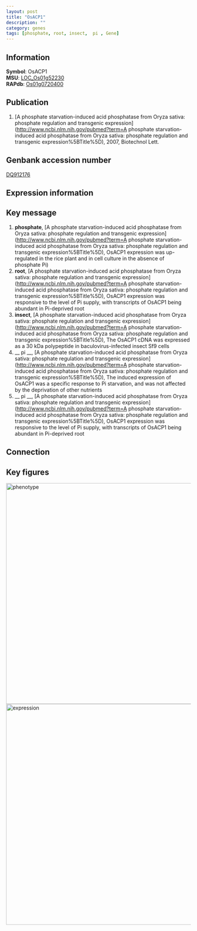 ```yaml
---
layout: post
title: "OsACP1"
description: ""
category: genes
tags: [phosphate, root, insect,  pi , Gene]
---
```


## Information
__Symbol__: OsACP1  
__MSU__: [LOC_Os01g52230](http://rice.plantbiology.msu.edu/cgi-bin/ORF_infopage.cgi?orf=LOC_Os01g52230)  
__RAPdb__: [Os01g0720400](http://rapdb.dna.affrc.go.jp/viewer/gbrowse_details/irgsp1?name=Os01g0720400)  

## Publication
1. [A phosphate starvation-induced acid phosphatase from Oryza sativa: phosphate regulation and transgenic expression](http://www.ncbi.nlm.nih.gov/pubmed?term=A phosphate starvation-induced acid phosphatase from Oryza sativa: phosphate regulation and transgenic expression%5BTitle%5D), 2007, Biotechnol Lett.

## Genbank accession number
[DQ912176](http://www.ncbi.nlm.nih.gov/nuccore/DQ912176)  

## Expression information

## Key message
1. __phosphate__, [A phosphate starvation-induced acid phosphatase from Oryza sativa: phosphate regulation and transgenic expression](http://www.ncbi.nlm.nih.gov/pubmed?term=A phosphate starvation-induced acid phosphatase from Oryza sativa: phosphate regulation and transgenic expression%5BTitle%5D),  OsACP1 expression was up-regulated in the rice plant and in cell culture in the absence of phosphate Pi)  
2. __root__, [A phosphate starvation-induced acid phosphatase from Oryza sativa: phosphate regulation and transgenic expression](http://www.ncbi.nlm.nih.gov/pubmed?term=A phosphate starvation-induced acid phosphatase from Oryza sativa: phosphate regulation and transgenic expression%5BTitle%5D),  OsACP1 expression was responsive to the level of Pi supply, with transcripts of OsACP1 being abundant in Pi-deprived root
3. __insect__, [A phosphate starvation-induced acid phosphatase from Oryza sativa: phosphate regulation and transgenic expression](http://www.ncbi.nlm.nih.gov/pubmed?term=A phosphate starvation-induced acid phosphatase from Oryza sativa: phosphate regulation and transgenic expression%5BTitle%5D),  The OsACP1 cDNA was expressed as a 30 kDa polypeptide in baculovirus-infected insect Sf9 cells
4. __ pi __, [A phosphate starvation-induced acid phosphatase from Oryza sativa: phosphate regulation and transgenic expression](http://www.ncbi.nlm.nih.gov/pubmed?term=A phosphate starvation-induced acid phosphatase from Oryza sativa: phosphate regulation and transgenic expression%5BTitle%5D),  The induced expression of OsACP1 was a specific response to Pi starvation, and was not affected by the deprivation of other nutrients
5. __ pi __, [A phosphate starvation-induced acid phosphatase from Oryza sativa: phosphate regulation and transgenic expression](http://www.ncbi.nlm.nih.gov/pubmed?term=A phosphate starvation-induced acid phosphatase from Oryza sativa: phosphate regulation and transgenic expression%5BTitle%5D),  OsACP1 expression was responsive to the level of Pi supply, with transcripts of OsACP1 being abundant in Pi-deprived root

## Connection

## Key figures
<img src="http://ricencode.github.io/images/OsACP1.pheno.png" alt="phenotype"  style="width: 600px;"/>

<img src="http://ricencode.github.io/images/OsACP1.exp.png" alt="expression"  style="width: 600px;"/>


